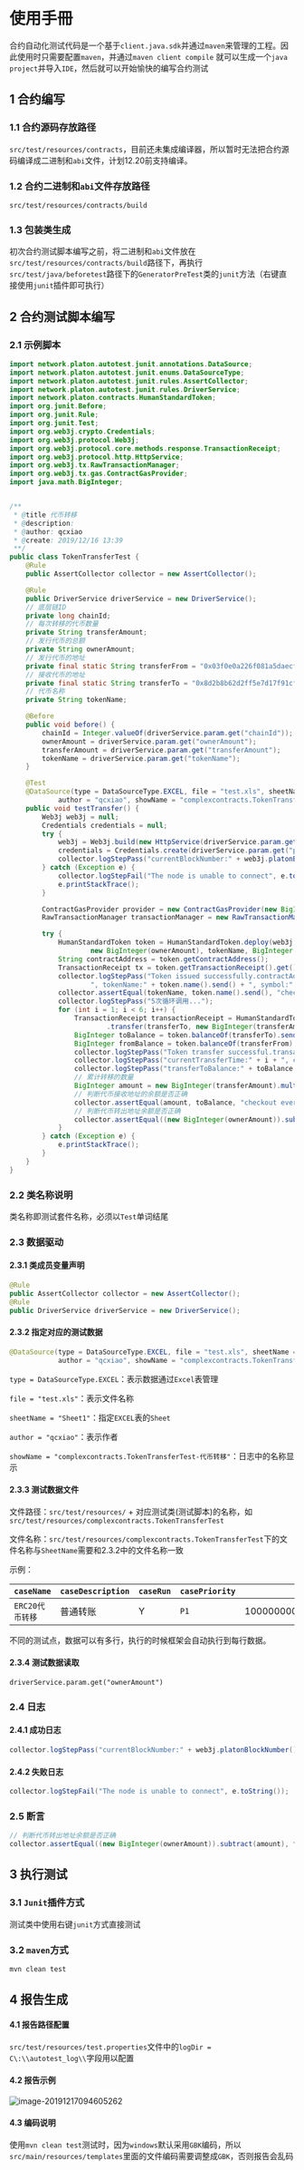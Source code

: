 # 使用手冊

​		合约自动化测试代码是一个基于`client.java.sdk`并通过`maven`来管理的工程。因此使用时只需要配置`maven`，并通过`maven client compile` 就可以生成一个`java project`并导入`IDE`，然后就可以开始愉快的编写合约测试

## 1 合约编写

### 1.1 合约源码存放路径

`src/test/resources/contracts`，目前还未集成编译器，所以暂时无法把合约源码编译成二进制和`abi`文件，计划12.20前支持编译。

### 1.2 合约二进制和`abi`文件存放路径

`src/test/resources/contracts/build`

### 1.3 包装类生成

初次合约测试脚本编写之前，将二进制和`abi`文件放在`src/test/resources/contracts/build`路径下，再执行`src/test/java/beforetest`路径下的`GeneratorPreTest`类的`junit`方法（右键直接使用`junit`插件即可执行）

## 2 合约测试脚本编写

### 2.1 示例脚本

```java
import network.platon.autotest.junit.annotations.DataSource;
import network.platon.autotest.junit.enums.DataSourceType;
import network.platon.autotest.junit.rules.AssertCollector;
import network.platon.autotest.junit.rules.DriverService;
import network.platon.contracts.HumanStandardToken;
import org.junit.Before;
import org.junit.Rule;
import org.junit.Test;
import org.web3j.crypto.Credentials;
import org.web3j.protocol.Web3j;
import org.web3j.protocol.core.methods.response.TransactionReceipt;
import org.web3j.protocol.http.HttpService;
import org.web3j.tx.RawTransactionManager;
import org.web3j.tx.gas.ContractGasProvider;
import java.math.BigInteger;


/**
 * @title 代币转移
 * @description:
 * @author: qcxiao
 * @create: 2019/12/16 13:39
 **/
public class TokenTransferTest {
    @Rule
    public AssertCollector collector = new AssertCollector();

    @Rule
    public DriverService driverService = new DriverService();
    // 底层链ID
    private long chainId;
    // 每次转移的代币数量
    private String transferAmount;
    // 发行代币的总额
    private String ownerAmount;
    // 发行代币的地址
    private final static String transferFrom = "0x03f0e0a226f081a5daecfda222cafc959ed7b800";
    // 接收代币的地址
    private final static String transferTo = "0x8d2b8b62d2ff5e7d17f91cf821cafee8e1fe4584";
    // 代币名称
    private String tokenName;

    @Before
    public void before() {
        chainId = Integer.valueOf(driverService.param.get("chainId"));
        ownerAmount = driverService.param.get("ownerAmount");
        transferAmount = driverService.param.get("transferAmount");
        tokenName = driverService.param.get("tokenName");
    }

    @Test
    @DataSource(type = DataSourceType.EXCEL, file = "test.xls", sheetName = "Sheet1",
            author = "qcxiao", showName = "complexcontracts.TokenTransferTest-代币转移")
    public void testTransfer() {
        Web3j web3j = null;
        Credentials credentials = null;
        try {
            web3j = Web3j.build(new HttpService(driverService.param.get("nodeUrl")));
            credentials = Credentials.create(driverService.param.get("privateKey"));
            collector.logStepPass("currentBlockNumber:" + web3j.platonBlockNumber().send().getBlockNumber());
        } catch (Exception e) {
            collector.logStepFail("The node is unable to connect", e.toString());
            e.printStackTrace();
        }

        ContractGasProvider provider = new ContractGasProvider(new BigInteger("50000000000"), new BigInteger("3000000"));
        RawTransactionManager transactionManager = new RawTransactionManager(web3j, credentials, chainId);

        try {
            HumanStandardToken token = HumanStandardToken.deploy(web3j, transactionManager, provider,
                    new BigInteger(ownerAmount), tokenName, BigInteger.valueOf(18), "USDT").send();
            String contractAddress = token.getContractAddress();
            TransactionReceipt tx = token.getTransactionReceipt().get();
            collector.logStepPass("Token issued successfully.contractAddress:" + contractAddress + ", hash:" + tx.getTransactionHash() +
                    ", tokenName:" + token.name().send() + ", symbol:" + token.symbol().send());
            collector.assertEqual(tokenName, token.name().send(), "checkout tokenName");
            collector.logStepPass("5次循环调用...");
            for (int i = 1; i < 6; i++) {
                TransactionReceipt transactionReceipt = HumanStandardToken.load(contractAddress, web3j, transactionManager, provider)
                        .transfer(transferTo, new BigInteger(transferAmount)).send();
                BigInteger toBalance = token.balanceOf(transferTo).send();
                BigInteger fromBalance = token.balanceOf(transferFrom).send();
                collector.logStepPass("Token transfer successful.transactionHash:" + transactionReceipt.getTransactionHash());
                collector.logStepPass("currentTransferTime:" + i + ", currentBlockNumber:" + transactionReceipt.getBlockNumber());
                collector.logStepPass("transferToBalance:" + toBalance + ", transferFromBalance:" + fromBalance);
                // 累计转移的数量
                BigInteger amount = new BigInteger(transferAmount).multiply(BigInteger.valueOf(i));
                // 判断代币接收地址的余额是否正确
                collector.assertEqual(amount, toBalance, "checkout every time transferTo balance.");
                // 判断代币转出地址余额是否正确
                collector.assertEqual((new BigInteger(ownerAmount)).subtract(amount), fromBalance, "checkout every time transferFrom balance.");
            }
        } catch (Exception e) {
            e.printStackTrace();
        }
    }
}
```

### 2.2 类名称说明

类名称即测试套件名称，必须以`Test`单词结尾

### 2.3 数据驱动

#### 2.3.1 类成员变量声明

```java
@Rule
public AssertCollector collector = new AssertCollector();
@Rule
public DriverService driverService = new DriverService();
```

#### 2.3.2 指定对应的测试数据

```java
@DataSource(type = DataSourceType.EXCEL, file = "test.xls", sheetName = "Sheet1",
            author = "qcxiao", showName = "complexcontracts.TokenTransferTest-代币转移")
```

`type = DataSourceType.EXCEL`：表示数据通过`Excel`表管理

`file = "test.xls"`：表示文件名称

`sheetName = "Sheet1"`：指定`EXCEL`表的`Sheet`

`author = "qcxiao"`：表示作者

`showName = "complexcontracts.TokenTransferTest-代币转移"`：日志中的名称显示

#### 2.3.3 测试数据文件

文件路径：`src/test/resources/` + 对应测试类(测试脚本)的名称，如`src/test/resources/complexcontracts.TokenTransferTest`

文件名称：`src/test/resources/complexcontracts.TokenTransferTest`下的文件名称与`SheetName`需要和2.3.2中的文件名称一致

示例：

| `caseName`      | `caseDescription` | `caseRun` | `casePriority` | `ownerAmount`                | `transferAmount` | `tokenName` |
| --------------- | ----------------- | --------- | -------------- | ---------------------------- | ---------------- | ----------- |
| `ERC20代币转移` | 普通转账          | Y         | `P1`           | 1000000000000000000000000000 | 1000             | `qcxiao`    |

不同的测试点，数据可以有多行，执行的时候框架会自动执行到每行数据。

#### 2.3.4 测试数据读取

`driverService.param.get("ownerAmount")`

### 2.4 日志

#### 2.4.1 成功日志

```java
collector.logStepPass("currentBlockNumber:" + web3j.platonBlockNumber().send().getBlockNumber());
```

#### 2.4.2 失败日志

```java
collector.logStepFail("The node is unable to connect", e.toString());
```

### 2.5 断言

```java
// 判断代币转出地址余额是否正确
collector.assertEqual((new BigInteger(ownerAmount)).subtract(amount), fromBalance, "checkout every time transferFrom balance.");
```

## 3 执行测试

### 3.1 `Junit`插件方式

测试类中使用右键`junit`方式直接测试

### 3.2 `maven`方式

```java
mvn clean test
```

## 4 报告生成

#### 4.1 报告路径配置

`src/test/resources/test.properties`文件中的`logDir = C\:\\autotest_log\\`字段用以配置

#### 4.2 报告示例

![image-20191217094605262](./src/main/resources/templates/images/image-20191217094605262.png)

#### 4.3 编码说明

使用`mvn clean test`测试时，因为`windows`默认采用`GBK`编码，所以`src/main/resources/templates`里面的文件编码需要调整成`GBK`，否则报告会乱码

### 



